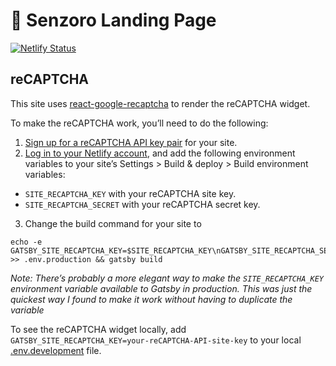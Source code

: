 
# 🚀 Senzoro Landing Page

[![Netlify Status](https://api.netlify.com/api/v1/badges/4be940c6-efa4-4517-a335-2017c1c5f4a7/deploy-status)](https://app.netlify.com/sites/senzoro-landing/deploys)

## reCAPTCHA

This site uses [react-google-recaptcha](https://github.com/dozoisch/react-google-recaptcha) to render the reCAPTCHA widget.

To make the reCAPTCHA work, you’ll need to do the following:
1. [Sign up for a reCAPTCHA API key pair](http://www.google.com/recaptcha/admin) for your site.
2. [Log in to your Netlify account](https://app.netlify.com), and add the following
environment variables to your site’s Settings > Build & deploy > Build environment variables:
  - `SITE_RECAPTCHA_KEY` with your reCAPTCHA site key.
  - `SITE_RECAPTCHA_SECRET` with your reCAPTCHA secret key.
3. Change the build command for your site to
```
echo -e GATSBY_SITE_RECAPTCHA_KEY=$SITE_RECAPTCHA_KEY\nGATSBY_SITE_RECAPTCHA_SECRET=$SITE_RECAPTCHA_SECRET >> .env.production && gatsby build
```
_Note: There’s probably a more elegant way to make the `SITE_RECAPTCHA_KEY` environment variable available to Gatsby in production. This was just the quickest way I found to make it work without having to duplicate the variable_

To see the reCAPTCHA widget locally, add `GATSBY_SITE_RECAPTCHA_KEY=your-reCAPTCHA-API-site-key`
to your local [.env.development](https://www.gatsbyjs.org/docs/environment-variables/) file.
